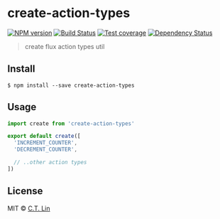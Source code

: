 # create-action-types

[![NPM version][npm-image]][npm-url]
[![Build Status][travis-image]][travis-url]
[![Test coverage][coveralls-image]][coveralls-url]
[![Dependency Status][david_img]][david_site]

> create flux action types util


## Install

```
$ npm install --save create-action-types
```


## Usage

```js
import create from 'create-action-types'

export default create([
  'INCREMENT_COUNTER',
  'DECREMENT_COUNTER',

  // ..other action types
])
```

## License

MIT © [C.T. Lin](http://github.com/chentsulin/create-action-types)

[npm-image]: https://img.shields.io/npm/v/create-action-types.svg?style=flat-square
[npm-url]: https://npmjs.org/package/create-action-types
[travis-image]: https://travis-ci.org/chentsulin/create-action-types.svg
[travis-url]: https://travis-ci.org/chentsulin/create-action-types
[coveralls-image]: https://img.shields.io/coveralls/chentsulin/create-action-types.svg?style=flat-square
[coveralls-url]: https://coveralls.io/r/chentsulin/create-action-types
[david_img]: https://img.shields.io/david/chentsulin/create-action-types.svg
[david_site]: https://david-dm.org/chentsulin/create-action-types

